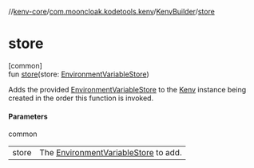 //[kenv-core](../../../index.md)/[com.mooncloak.kodetools.kenv](../index.md)/[KenvBuilder](index.md)/[store](store.md)

# store

[common]\
fun [store](store.md)(store: [EnvironmentVariableStore](../../com.mooncloak.kodetools.kenv.store/-environment-variable-store/index.md))

Adds the provided [EnvironmentVariableStore](../../com.mooncloak.kodetools.kenv.store/-environment-variable-store/index.md) to the [Kenv](../-kenv/index.md) instance being created in the order this function is invoked.

#### Parameters

common

| | |
|---|---|
| store | The [EnvironmentVariableStore](../../com.mooncloak.kodetools.kenv.store/-environment-variable-store/index.md) to add. |
